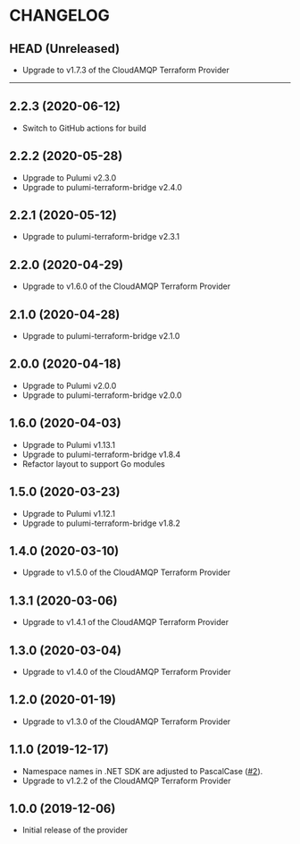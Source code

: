 CHANGELOG
=========

## HEAD (Unreleased)
* Upgrade to v1.7.3 of the CloudAMQP Terraform Provider

---

## 2.2.3 (2020-06-12)
* Switch to GitHub actions for build

## 2.2.2 (2020-05-28)
* Upgrade to Pulumi v2.3.0
* Upgrade to pulumi-terraform-bridge v2.4.0

## 2.2.1 (2020-05-12)
* Upgrade to pulumi-terraform-bridge v2.3.1

## 2.2.0 (2020-04-29)
* Upgrade to v1.6.0 of the CloudAMQP Terraform Provider

## 2.1.0 (2020-04-28)
* Upgrade to pulumi-terraform-bridge v2.1.0

## 2.0.0 (2020-04-18)
* Upgrade to Pulumi v2.0.0
* Upgrade to pulumi-terraform-bridge v2.0.0

## 1.6.0 (2020-04-03)
* Upgrade to Pulumi v1.13.1
* Upgrade to pulumi-terraform-bridge v1.8.4
* Refactor layout to support Go modules

## 1.5.0 (2020-03-23)
* Upgrade to Pulumi v1.12.1
* Upgrade to pulumi-terraform-bridge v1.8.2

## 1.4.0 (2020-03-10)
* Upgrade to v1.5.0 of the CloudAMQP Terraform Provider

## 1.3.1 (2020-03-06)
* Upgrade to v1.4.1 of the CloudAMQP Terraform Provider

## 1.3.0 (2020-03-04)
* Upgrade to v1.4.0 of the CloudAMQP Terraform Provider

## 1.2.0 (2020-01-19)
* Upgrade to v1.3.0 of the CloudAMQP Terraform Provider

## 1.1.0 (2019-12-17)
* Namespace names in .NET SDK are adjusted to PascalCase
([#2](https://github.com/pulumi/pulumi-cloudamqp/pull/2)).
* Upgrade to v1.2.2 of the CloudAMQP Terraform Provider

## 1.0.0 (2019-12-06)
* Initial release of the provider
